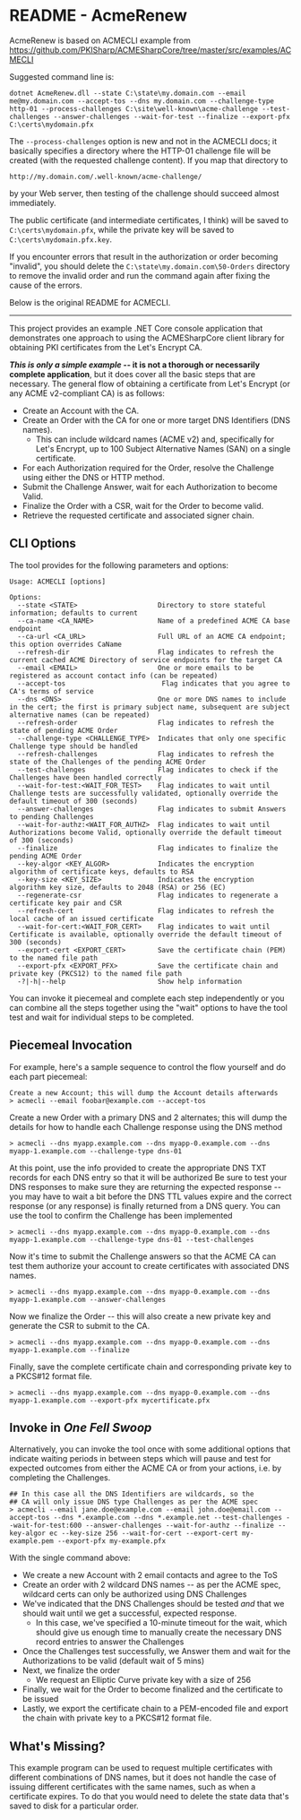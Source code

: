 # README - AcmeRenew

AcmeRenew is based on ACMECLI example from https://github.com/PKISharp/ACMESharpCore/tree/master/src/examples/ACMECLI

Suggested command line is:

    dotnet AcmeRenew.dll --state C:\state\my.domain.com --email me@my.domain.com --accept-tos --dns my.domain.com --challenge-type http-01 --process-challenges C:\site\well-known\acme-challenge --test-challenges --answer-challenges --wait-for-test --finalize --export-pfx C:\certs\mydomain.pfx

The `--process-challenges` option is new and not in the ACMECLI docs; it basically
specifies a directory where the HTTP-01 challenge file will be created (with the
requested challenge content). If you map that directory to

    http://my.domain.com/.well-known/acme-challenge/

by your Web server, then testing of the challenge should succeed almost immediately.

The public certificate (and intermediate certificates, I think) will be saved to
`C:\certs\mydomain.pfx`, while the private key will be saved to
`C:\certs\mydomain.pfx.key`.

If you encounter errors that result in the authorization or order becoming "invalid",
you should delete the `C:\state\my.domain.com\50-Orders` directory to remove the
invalid order and run the command again after fixing the cause of the errors.

Below is the original README for ACMECLI.

---------

This project provides an example .NET Core console application that demonstrates one approach
to using the ACMESharpCore client library for obtaining PKI certificates from the Let's Encrypt
CA.

***This is only a simple example* -- it is not a thorough or necessarily complete application**,
but it does cover all the basic steps that are necessary.  The general flow of obtaining a
certificate from Let's Encrypt (or any ACME v2-compliant CA) is as follows:

* Create an Account with the CA.
* Create an Order with the CA for one or more target DNS Identifiers (DNS names).
  * This can include wildcard names (ACME v2) and, specifically for Let's Encrypt,
    up to 100 Subject Alternative Names (SAN) on a single certificate.
* For each Authorization required for the Order, resolve the Challenge using
  either the DNS or HTTP method.
* Submit the Challenge Answer, wait for each Authorization to become Valid.
* Finalize the Order with a CSR, wait for the Order to become valid.
* Retrieve the requested certificate and associated signer chain.

## CLI Options

The tool provides for the following parameters and options:

```shell
Usage: ACMECLI [options]

Options:
  --state <STATE>                    Directory to store stateful information; defaults to current
  --ca-name <CA_NAME>                Name of a predefined ACME CA base endpoint
  --ca-url <CA_URL>                  Full URL of an ACME CA endpoint; this option overrides CaName
  --refresh-dir                      Flag indicates to refresh the current cached ACME Directory of service endpoints for the target CA
  --email <EMAIL>                    One or more emails to be registered as account contact info (can be repeated)
  --accept-tos                        Flag indicates that you agree to CA's terms of service
  --dns <DNS>                        One or more DNS names to include in the cert; the first is primary subject name, subsequent are subject alternative names (can be repeated)
  --refresh-order                    Flag indicates to refresh the state of pending ACME Order
  --challenge-type <CHALLENGE_TYPE>  Indicates that only one specific Challenge type should be handled
  --refresh-challenges               Flag indicates to refresh the state of the Challenges of the pending ACME Order
  --test-challenges                  Flag indicates to check if the Challenges have been handled correctly
  --wait-for-test:<WAIT_FOR_TEST>    Flag indicates to wait until Challenge tests are successfully validated, optionally override the default timeout of 300 (seconds)
  --answer-challenges                Flag indicates to submit Answers to pending Challenges
  --wait-for-authz:<WAIT_FOR_AUTHZ>  Flag indicates to wait until Authorizations become Valid, optionally override the default timeout of 300 (seconds)
  --finalize                         Flag indicates to finalize the pending ACME Order
  --key-algor <KEY_ALGOR>            Indicates the encryption algorithm of certificate keys, defaults to RSA
  --key-size <KEY_SIZE>              Indicates the encryption algorithm key size, defaults to 2048 (RSA) or 256 (EC)
  --regenerate-csr                   Flag indicates to regenerate a certificate key pair and CSR
  --refresh-cert                     Flag indicates to refresh the local cache of an issued certificate
  --wait-for-cert:<WAIT_FOR_CERT>    Flag indicates to wait until Certificate is available, optionally override the default timeout of 300 (seconds)
  --export-cert <EXPORT_CERT>        Save the certificate chain (PEM) to the named file path
  --export-pfx <EXPORT_PFX>          Save the certificate chain and private key (PKCS12) to the named file path
  -?|-h|--help                       Show help information
```

You can invoke it piecemeal and complete each step independently or you can combine all the
steps together using the "wait" options to have the tool test and wait for individual steps
to be completed.

## Piecemeal Invocation

For example, here's a sample sequence to control the flow yourself and do each part piecemeal:

```shell
Create a new Account; this will dump the Account details afterwards
> acmecli --email foobar@example.com --accept-tos
```

Create a new Order with a primary DNS and 2 alternates; this will dump
the details for how to handle each Challenge response using the DNS method
```shell
> acmecli --dns myapp.example.com --dns myapp-0.example.com --dns myapp-1.example.com --challenge-type dns-01
```

At this point, use the info provided to create the appropriate
DNS TXT records for each DNS entry so that it will be authorized
Be sure to test your DNS responses to make sure they are returning
the expected response -- you may have to wait a bit before the
DNS TTL values expire and the correct response (or any response)
is finally returned from a DNS query. You can use the tool to confirm
the Challenge has been implemented
```shell
> acmecli --dns myapp.example.com --dns myapp-0.example.com --dns myapp-1.example.com --challenge-type dns-01 --test-challenges
```

Now it's time to submit the Challenge answers so that the ACME CA can test
them authorize your account to create certificates with associated DNS names.
```shell
> acmecli --dns myapp.example.com --dns myapp-0.example.com --dns myapp-1.example.com --answer-challenges
```

Now we finalize the Order -- this will also create a new
private key and generate the CSR to submit to the CA.
```shell
> acmecli --dns myapp.example.com --dns myapp-0.example.com --dns myapp-1.example.com --finalize
```

Finally, save the complete certificate chain and corresponding
private key to a PKCS#12 format file.
```shell
> acmecli --dns myapp.example.com --dns myapp-0.example.com --dns myapp-1.example.com --export-pfx mycertificate.pfx
```
## Invoke in _One Fell Swoop_

Alternatively, you can invoke the tool once with some additional options that indicate
waiting periods in between steps which will pause and test for expected outcomes from
either the ACME CA or from your actions, i.e. by completing the Challenges.

```shell
## In this case all the DNS Identifiers are wildcards, so the
## CA will only issue DNS type Challenges as per the ACME spec
> acmecli --email jane.doe@example.com --email john.doe@email.com --accept-tos --dns *.example.com --dns *.example.net --test-challenges --wait-for-test:600 --answer-challenges --wait-for-authz --finalize --key-algor ec --key-size 256 --wait-for-cert --export-cert my-example.pem --export-pfx my-example.pfx
```

With the single command above:

* We create a new Account with 2 email contacts and agree to the ToS
* Create an order with 2 wildcard DNS names -- as per the ACME spec,
  wildcard certs can only be authorized using DNS Challenges
* We've indicated that the DNS Challenges should be tested *and* that
  we should wait until we get a successful, expected response.
  * In this case, we've specified a 10-minute timeout for the wait,
    which should give us enough time to manually create the necessary
    DNS record entries to answer the Challenges
* Once the Challenges test successfully, we Answer them and wait for
  the Authorizations to be valid (default wait of 5 mins)
* Next, we finalize the order
  * We request an Elliptic Curve private key with a size of 256
* Finally, we wait for the Order to become finalized and the certificate
  to be issued
* Lastly, we export the certificate chain to a PEM-encoded file and export
  the chain with private key to a PKCS#12 format file.

## What's Missing?

This example program can be used to request multiple certificates with different
combinations of DNS names, but it does not handle the case of issuing different
certificates with the same names, such as when a certificate expires.  To do that
you would need to delete the state data that's saved to disk for a particular
order.
